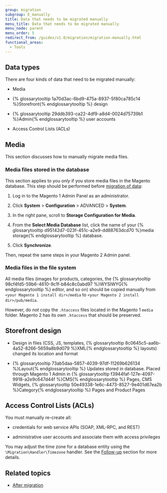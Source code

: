 ```yaml
---
group: migration
subgroup: E_manually
title: Data that needs to be migrated manually
menu_title: Data that needs to be migrated manually
menu_node: parent
menu_order: 5
redirect_from: /guides/v1.0/migration/migration-manually.html
functional_areas:
  - Tools
---
```


## Data types

There are four kinds of data that need to be migrated manually:

*	Media

*	{% glossarytooltip 1a70d3ac-6bd9-475a-8937-5f80ca785c14 %}Storefront{% endglossarytooltip %} design

*	{% glossarytooltip 29ddb393-ca22-4df9-a8d4-0024d75739b1 %}Admin{% endglossarytooltip %} user accounts

*	Access Control Lists (ACLs)

## Media

This section discusses how to manually migrate media files.

### Media files stored in the database

This section applies to you *only* if you store media files in the Magento database. This step should be performed before <a href="{{ page.baseurl }}/migration/migration-migrate-data.html">migration of data</a>:

1.	Log in to the Magento 1 Admin Panel as an administrator.

2.	Click **System** > **Configuration** > ADVANCED > **System**.

3.	In the right pane, scroll to **Storage Configuration for Media**.

4.	From the **Select Media Database** list, click the name of your {% glossarytooltip d95142d7-023f-451c-a2e9-dd88763dcd70 %}media storage{% endglossarytooltip %} database.

5.	Click **Synchronize**.

Then, repeat the same steps in your Magento 2 Admin panel.

### Media files in the file system

All media files (images for products, categories, the {% glossarytooltip 98cf4fd5-59b6-4610-9c1f-b84c8c0abd97 %}WYSIWYG{% endglossarytooltip %} editor, and so on) should be copied manually from `<your Magento 1 install dir>/media` to `<your Magento 2 install dir>/pub/media`.

However, do *not* copy the `.htaccess` files located in the Magento 1 `media` folder. Magento 2 has its own `.htaccess` that should be preserved.

## Storefront design

* Design in files (CSS, JS, templates, {% glossarytooltip 8c0645c5-aa6b-4a52-8266-5659a8b9d079 %}XML{% endglossarytooltip %} layouts) changed its location and format

* {% glossarytooltip 73ab5daa-5857-4039-97df-11269b626134 %}Layout{% endglossarytooltip %} Updates stored in database. Placed through Magento 1 Admin in {% glossarytooltip f3944faf-127e-4097-9918-a2e9c647d44f %}CMS{% endglossarytooltip %} Pages, CMS Widgets, {% glossarytooltip 50e49338-1e6c-4473-8527-9e401d67ea2b %}Category{% endglossarytooltip %} Pages and Product Pages

## Access Control Lists (ACLs)

You must manually re-create all:

*	credentials for web service APIs (SOAP, XML-RPC, and REST)

*	administrative user accounts and associate them with access privileges

<div class="bs-callout bs-callout-info" id="info">
    <p>
        You may adjust the time zone for a database entity using the <code>\Migration\Handler\Timezone</code> handler. See the <a href="{{ page.baseurl }}/migration/migration-migrate-follow-up.html">Follow-up</a> section for more details.
    </p>
</div>

## Related topics

* <a href="{{ page.baseurl }}/migration/migration-migrate-after.html">After migration</a>
